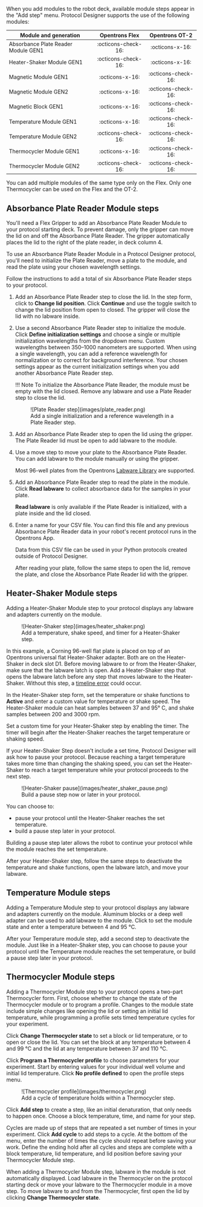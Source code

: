 When you add modules to the robot deck, available module steps appear in the "Add step" menu. Protocol Designer supports the use of the following modules:

| Module and generation | Opentrons Flex | Opentrons OT-2 |
| --------------------- | :--------------: | :--------: |
| Absorbance Plate Reader Module GEN1 | :octicons-check-16: | :octicons-x-16: |
| Heater-Shaker Module GEN1 | :octicons-check-16: | :octicons-x-16: |
| Magnetic Module GEN1 | :octicons-x-16: | :octicons-check-16: |
| Magnetic Module GEN2 | :octicons-x-16: | :octicons-check-16: |
| Magnetic Block GEN1 | :octicons-x-16: | :octicons-check-16: |
| Temperature Module GEN1 | :octicons-x-16: | :octicons-check-16: |
| Temperature Module GEN2 | :octicons-check-16: | :octicons-check-16: |
| Thermocycler Module GEN1 | :octicons-x-16:| :octicons-check-16: |
| Thermocycler Module GEN2 | :octicons-check-16: | :octicons-check-16: |


You can add multiple modules of the same type only on the Flex. Only one Thermocycler can be used on the Flex and the OT-2. 

## Absorbance Plate Reader Module steps

You'll need a Flex Gripper to add an Absorbance Plate Reader Module to your protocol starting deck. To prevent damage, only the gripper can move the lid on and off the Absorbance Plate Reader. The gripper automatically places the lid to the right of the plate reader, in deck column 4. 

To use an Absorbance Plate Reader Module in a Protocol Designer protocol, you'll need to initialize the Plate Reader, move a plate to the module, and read the plate using your chosen wavelength settings. 

Follow the instructions to add a total of six Absorbance Plate Reader steps to your protocol. 

<div class="instruction-list" markdown>

1. Add an Absorbance Plate Reader step to close the lid. In the step form, click to **Change lid position**. Click **Continue** and use the toggle switch to change the lid position from open to closed. The gripper will close the lid with no labware inside.

2. Use a second Absorbance Plate Reader step to initialize the module. Click **Define initialization settings** and choose a single or multiple initialization wavelengths from the dropdown menu. 
    Custom wavelengths between 350–1000 nanometers are supported. When using a single wavelength, you can add a reference wavelength for normalization or to correct for background interference. Your chosen settings appear as the current initialization settings when you add another Absorbance Plate Reader step.
    
    !!! Note
        To initialize the Absorbance Plate Reader, the module must be empty with the lid closed. Remove any labware and use a Plate Reader step to close the lid. 
    

    <figure class="screenshot" markdown>
    ![Plate Reader step](images/plate_reader.png)
   <figcaption>Add a single initialization and a reference wavelength in a Plate Reader step.</figcaption>
   </figure>

3. Add an Absorbance Plate Reader step to open the lid using the gripper. The Plate Reader lid must be open to add labware to the module. 

4. Use a move step to move your plate to the Absorbance Plate Reader. You can add labware to the module manually or using the gripper. 

    Most 96-well plates from the Opentrons [Labware Library](https://labware.opentrons.com "Labware Library") are supported. 

5. Add an Absorbance Plate Reader step to read the plate in the module. Click **Read labware** to collect absorbance data for the samples in your plate. 

    **Read labware** is only available if the Plate Reader is initialized, with a plate inside and the lid closed. 

6. Enter a name for your CSV file. You can find this file and any previous Absorbance Plate Reader data in your robot's recent protocol runs in the Opentrons App. 

    Data from this CSV file can be used in your Python protocols created outside of Protocol Designer.

    After reading your plate, follow the same steps to open the lid, remove the plate, and close the Absorbance Plate Reader lid with the gripper. 

</div>

## Heater-Shaker Module steps

Adding a Heater-Shaker Module step to your protocol displays any labware and adapters currently on the module. 

<figure class="screenshot" markdown>
  ![Heater-Shaker step](images/heater_shaker.png)
  <figcaption>Add a temperature, shake speed, and timer for a Heater-Shaker step.</figcaption>
</figure>

In this example, a Corning 96-well flat plate is placed on top of an Opentrons universal flat Heater-Shaker adapter. Both are on the Heater-Shaker in deck slot D1. Before moving labware to or from the Heater-Shaker, make sure that the labware latch is open. Add a Heater-Shaker step that opens the labware latch before any step that moves labware to the Heater-Shaker. Without this step, a [timeline error](warnings-errors.md#errors) could occur. 

In the Heater-Shaker step form, set the temperature or shake functions to **Active** and enter a custom value for temperature or shake speed. The Heater-Shaker module can heat samples between 37 and 95° C, and shake samples between 200 and 3000 rpm. 

Set a custom time for your Heater-Shaker step by enabling the timer. The timer will begin after the Heater-Shaker reaches the target temperature or shaking speed. 

If your Heater-Shaker Step doesn't include a set time, Protocol Designer will ask how to pause your protocol. Because reaching a target temperature takes more time than changing the shaking speed, you can set the Heater-Shaker to reach a target temperature while your protocol proceeds to the next step. 

<figure class="screenshot" markdown>
  ![Heater-Shaker pause](images/heater_shaker_pause.png)
  <figcaption>Build a pause step now or later in your protocol.</figcaption>
</figure>

You can choose to:

* pause your protocol until the Heater-Shaker reaches the set temperature. 
* build a pause step later in your protocol. 

Building a pause step later allows the robot to continue
your protocol while the module reaches the set temperature. 

After your Heater-Shaker step, follow the same steps to deactivate
the temperature and shake functions, open the labware latch, and
move your labware. 

## Temperature Module steps

Adding a Temperature Module step to your protocol displays any
labware and adapters currently on the module. Aluminum blocks or
a deep well adapter can be used to add labware to the module.
Click to set the module state and enter a temperature between
4 and 95 °C. 

After your Temperature module step, add a second step to
deactivate the module. Just like in a Heater-Shaker step, you
can choose to pause your protocol until the Temperature module
reaches the set temperature, or build a pause step later in
your protocol.

## Thermocycler Module steps 

Adding a Thermocycler Module step to your protocol opens a
two-part Thermocycler form. First, choose whether to change
the state of the Thermocycler module or to program a profile.
Changes to the module state include simple changes like opening
the lid or setting an initial lid temperature, while programming a
profile sets timed temperature cycles for your experiment.

Click **Change Thermocycler state** to set a block or lid
temperature, or to open or close the lid. You can set the block at
any temperature between 4 and 99 °C and the lid at any
temperature between 37 and 110 °C. 

Click **Program a Thermocycler profile** to choose parameters for
your experiment. Start by entering values for your individual well
volume and initial lid temperature. Click **No profile defined** to open
the profile steps menu.

<figure class="screenshot" markdown>
  ![Thermocycler profile](images/thermocycler.png)
  <figcaption>Add a cycle of temperature holds within a Thermocycler step.</figcaption>
</figure>

Click **Add step** to create a step, like an initial denaturation, that only needs to happen once. Choose a block temperature, time, and name for your step. 

Cycles are made up of steps that are repeated a set number of times
in your experiment. Click **Add cycle** to add steps to a cycle. At the
bottom of the menu, enter the number of times the cycle should
repeat before saving your work. Define the ending hold after all
cycles and steps are complete with a block temperature, lid
temperature, and lid position before saving your Thermocycler
Module step. 

When adding a Thermocycler Module step, labware in the module is not automatically displayed. Load labware in the Thermocycler on the protocol starting deck or move your labware to the Thermocycler module in a move step. To move labware to and from the Thermocycler, first open the lid by clicking **Change Thermocycler state**.



